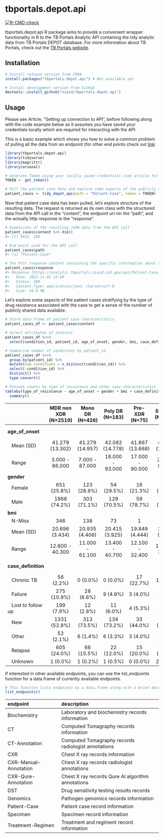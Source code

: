 
<!-- README.md is generated from README.Rmd. Please edit that file -->

# tbportals.depot.api

<!-- badges: start -->

[![R-CMD-check](https://github.com/niaid/tbportals.depot.api/workflows/R-CMD-check/badge.svg)](https://github.com/niaid/tbportals.depot.api/actions)
<!-- badges: end -->

tbportals.depot.api R package aims to provide a convenient wrapper
functionality in R to the TB Portals Analytic API containing the tidy
analytic data from TB Portals DEPOT database. For more information about
TB Portals, check out the [TB Portals
website](https://tbportals.niaid.nih.gov/).

## Installation

``` r
# Install release version from CRAN
install.packages("tbportals.depot.api") # Not available yet

# Install development version from GitHub
devtools::install_github("niaid/tbportals.depot.api")
```

## Usage

Please see Article, “Setting up connection to API”, before following
along with the code example below as it assumes you have saved your
credentials locally which are required for interacting with the API.

This is a basic example which shows you how to solve a common problem of
pulling all the data from an endpoint (for other end points check out
[link](https://analytic.tbportals.niaid.nih.gov/index.html):

``` r
library(tbportals.depot.api)
library(tidyverse)
library(magrittr)
library(arsenal)

# Generate Token using your locally saved credentials (see article for how to set up)
TOKEN <- get_token()

# Pull the patient case data and explore some aspects of the publicly available cases
patient_cases <- tidy_depot_api(path = "Patient-Case", token = TOKEN)
```

Now that patient case data has been pulled, let’s explore structure of
the resulting data. The request is returned as its own class with the
structured data from the API call in the “content”, the endpoint url nin
the “path”, and the actually http response in the “response”.

``` r
# Dimensions of the resulting JSON data from the API call
patient_cases$content %>% dim()
#> [1] 5812  205

# End point used for the API call
patient_cases$path
#> [1] "Patient-Case"

# The httr response content containing the specific information about the call
patient_cases$response
#> Response [https://analytic.tbportals.niaid.nih.gov/api/Patient-Case?returnCsv=false&cohortId=]
#>   Date: 2021-11-01 15:49
#>   Status: 200
#>   Content-Type: application/json; charset=utf-8
#>   Size: 44.9 MB
```

Let’s explore some aspects of the patient cases stratifying by the type
of drug resistance associated with the case to get a sense of the number
of publicly shared data available.

``` r
# Store data.frame of patient case characteristics
patient_cases_df <- patient_cases$content

# Select attributes of interest
patient_cases_df %<>%
  select(condition_id, patient_id, age_of_onset, gender, bmi, case_definition, type_of_resistance)

# Summarise number of conditions by patient_id
patient_cases_df %<>%
  group_by(patient_id) %>%
  mutate(num_conditions = n_distinct(condition_id)) %>%
  select(-condition_id) %>%
  distinct() %>%
  type.convert()

# Patient counts by type of resistance and other case characteristics
tableby(type_of_resistance ~ age_of_onset + gender + bmi + case_definition, data = patient_cases_df) %>%
  summary()
```

|                      | MDR non XDR (N=2519) | Mono DR (N=426) | Poly DR (N=183) | Pre-XDR (N=75)  | Sensitive (N=1697) |   XDR (N=912)   | Total (N=5812)  |    p value |
|:---------------------|:--------------------:|:---------------:|:---------------:|:---------------:|:------------------:|:---------------:|:---------------:|-----------:|
| **age\_of\_onset**   |                      |                 |                 |                 |                    |                 |                 | &lt; 0.001 |
|    Mean (SD)         |   41.279 (13.302)    | 41.279 (14.957) | 42.082 (14.778) | 41.867 (13.668) |  43.334 (15.474)   | 41.400 (12.879) | 41.931 (14.106) |            |
|    Range             |    3.000 - 86.000    | 7.000 - 87.000  | 18.000 - 93.000 | 17.000 - 90.000 |   2.000 - 89.000   | 15.000 - 84.000 | 2.000 - 93.000  |            |
| **gender**           |                      |                 |                 |                 |                    |                 |                 |      0.463 |
|    Female            |     651 (25.8%)      |   123 (28.9%)   |   54 (29.5%)    |   16 (21.3%)    |    470 (27.7%)     |   244 (26.8%)   |  1558 (26.8%)   |            |
|    Male              |     1868 (74.2%)     |   303 (71.1%)   |   129 (70.5%)   |   59 (78.7%)    |    1227 (72.3%)    |   668 (73.2%)   |  4254 (73.2%)   |            |
| **bmi**              |                      |                 |                 |                 |                    |                 |                 |      0.007 |
|    N-Miss            |         346          |       138       |       73        |        1        |        739         |       69        |      1366       |            |
|    Mean (SD)         |    20.696 (3.434)    | 20.935 (4.406)  | 20.415 (3.925)  | 19.849 (4.444)  |   21.087 (3.725)   | 20.625 (3.630)  | 20.761 (3.640)  |            |
|    Range             |   12.800 - 40.300    | 11.000 - 61.100 | 13.400 - 40.700 | 12.100 - 32.400 |  11.700 - 36.500   | 11.800 - 38.600 | 11.000 - 61.100 |            |
| **case\_definition** |                      |                 |                 |                 |                    |                 |                 | &lt; 0.001 |
|    Chronic TB        |      56 (2.2%)       |    0 (0.0%)     |    0 (0.0%)     |   17 (22.7%)    |      1 (0.1%)      |    53 (5.8%)    |   127 (2.2%)    |            |
|    Failure           |     275 (10.9%)      |    28 (6.6%)    |    9 (4.9%)     |    3 (4.0%)     |     28 (1.6%)      |   282 (30.9%)   |   625 (10.8%)   |            |
|    Lost to follow up |      199 (7.9%)      |    12 (2.8%)    |    11 (6.0%)    |    4 (5.3%)     |     41 (2.4%)      |    56 (6.1%)    |   323 (5.6%)    |            |
|    New               |     1331 (52.8%)     |   313 (73.5%)   |   134 (73.2%)   |   33 (44.0%)    |    1417 (83.5%)    |   233 (25.5%)   |  3461 (59.5%)   |            |
|    Other             |      52 (2.1%)       |    6 (1.4%)     |    6 (3.3%)     |    3 (4.0%)     |     21 (1.2%)      |    41 (4.5%)    |   129 (2.2%)    |            |
|    Relapse           |     605 (24.0%)      |   66 (15.5%)    |   22 (12.0%)    |   15 (20.0%)    |    187 (11.0%)     |   247 (27.1%)   |  1142 (19.6%)   |            |
|    Unknown           |       1 (0.0%)       |    1 (0.2%)     |    1 (0.5%)     |    0 (0.0%)     |      2 (0.1%)      |    0 (0.0%)     |    5 (0.1%)     |            |

If interested in other available endpoints, you can use the
list\_endpoints function for a data.frame of currently available
endpoints.

``` r
# This function lists endpoints as a data.frame along with a brief description
list_endpoints()
```

| endpoint              | description                                         |
|:----------------------|:----------------------------------------------------|
| Biochemistry          | Laboratory and biochemistry records information     |
| CT                    | Computed Tomagraphy records information             |
| CT-Annotation         | Computed Tomagraphy records radiologist annotations |
| CXR                   | Chest X ray records information                     |
| CXR-Manual-Annotation | Chest X ray records radiologist annotations         |
| CXR-Qure-Annotation   | Chest X ray records Qure AI algorithm annotations   |
| DST                   | Drug sensitivity testing results records            |
| Genomics              | Pathogen genomics records information               |
| Patient-Case          | Patient case record information                     |
| Specimen              | Specimen record information                         |
| Treatment-Regimen     | Treatment and regiment record information           |
